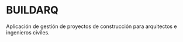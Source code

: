 # BUILDARQ
Aplicación de gestión de proyectos de construcción para arquitectos e ingenieros civiles.
